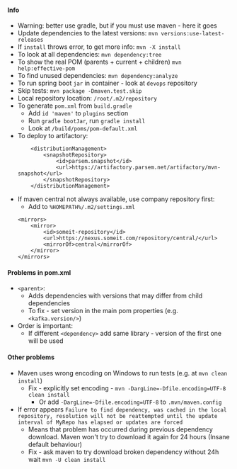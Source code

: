 #### Info
* Warning: better use gradle, but if you must use maven - here it goes
* Update dependencies to the latest versions: `mvn versions:use-latest-releases`
* If `install` throws error, to get more info: `mvn -X install`
* To look at all dependencies: `mvn dependency:tree`
* To show the real POM (parents + current + children) `mvn help:effective-pom`
* To find unused dependencies: `mvn dependency:analyze`
* To run spring boot `jar` in container - look at `devops` repository
* Skip tests: `mvn package -Dmaven.test.skip`
* Local repository location: `/root/.m2/repository`
* To generate `pom.xml` from `build.gradle`
    * Add `id 'maven'` to `plugins` section
    * Run `gradle bootJar`, run `gradle install`
    * Look at `/build/poms/pom-default.xml`
* To deploy to artifactory:
    ```
        <distributionManagement>
            <snapshotRepository>
                <id>parsem.snapshot</id>
                <url>https://artifactory.parsem.net/artifactory/mvn-snapshot</url>
            </snapshotRepository>
        </distributionManagement>
    ```
* If maven central not always available, use company repository first:
    * Add to `%HOMEPATH%/.m2/settings.xml`
    ```
    <mirrors>
        <mirror>
            <id>someit-repository</id>
            <url>https://nexus.someit.com/repository/central/</url>
            <mirrorOf>central</mirrorOf>
        </mirror>
    </mirrors>
    ```
  
#### Problems in pom.xml
* `<parent>`:
    * Adds dependencies with versions that may differ from child dependencies
    * To fix - set version in the main pom properties (e.g. `<kafka.version/>`)
* Order is important:
    * If different `<dependency>` add same library - version of the first one will be used

#### Other problems
* Maven uses wrong encoding on Windows to run tests (e.g. at `mvn clean install`)
    * Fix - explicitly set encoding - `mvn -DargLine=-Dfile.encoding=UTF-8 clean install`
        * Or add `-DargLine=-Dfile.encoding=UTF-8` to `.mvn/maven.config`
* If error appears `Failure to find dependency, was cached in the local repository, resolution will not be reattempted until the update interval of MyRepo has elapsed or updates are forced`
    * Means that problem has occurred during previous dependency download. Maven won't try to download it again for 24 hours (Insane default behaviour)
    * Fix - ask maven to try download broken dependency without 24h wait `mvn -U clean install`
